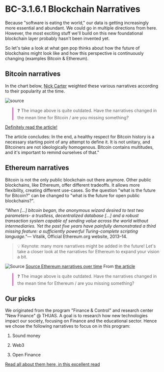 # BC-3.1.6.1 Blockchain Narratives 

Because "software is eating the world," our data is getting increasingly more essential and abundant. We could go in multiple directions from here. However, the most exciting stuff we'll build on this new foundational blockchain layer probably hasn't been invented yet. 

So let's take a look at what gen pop thinks about how the future of blockchains might look like and how this perspective is continuously changing (examples Bitcoin & Ethereum). 


## Bitcoin narratives
In the chart below, [Nick Carter]( https://medium.com/@nic__carter/visions-of-bitcoin-4b7b7cbcd24c) weighted these various narratives according to their popularity at the time.

![source]( https://miro.medium.com/max/2000/1*QL4Q8voNWowjMhhL4s9RCg.png) 

<blockquote style="border-color: #ff0bac">❓ The image above is quite outdated. Have the narratives changed in the mean time for Bitcoin / are you missing something? </blockquote>

[Definitely read the article!](https://medium.com/@nic__carter/visions-of-bitcoin-4b7b7cbcd24c)

The article concludes: In the end, a healthy respect for Bitcoin history is a necessary starting point of any attempt to define it. It is not unitary, and Bitcoiners are not ideologically homogenous. Bitcoin contains multitudes, and it's important to remind ourselves of that." 


## Ethereum narratives

Bitcoin is not the only public blockchain out there anymore. Other public blockchains, like Ethereum, offer different tradeoffs. It allows more flexibility, creating different use-cases. So the question "what is the future for Bitcoin?" can be changed to "what is the future for open public blockchains?". 

*"When […] bitcoin began, the anonymous wizard desired to test two parameters- a trustless, decentralized database […] and a robust transaction system capable of sending value across the world without intermediaries. Yet the past five years have painfully demonstrated a third missing feature: a sufficiently powerful Turing-complete scripting language."*— Vitalik, Official Ethereum.org website, 2013–14. 

>💡 Keynote: many more narratives might be added in the future! Let's take a closer look at the narratives for Ethereum to expand your vision a bit. 

![Source]( https://miro.medium.com/max/5120/1*ZpdeufZXonF4IXP3NI9ssg.png) 
[Source Ethereum narratives over time]( https://tokeneconomy.co/visions-of-ether-590858bf848e)
From [the article]( https://tokeneconomy.co/visions-of-ether-590858bf848e) 

<blockquote style="border-color: #ff0bac">❓ The image above is quite outdated. Have the narratives changed in the mean time for Ethereum / are you missing something?  </blockquote>

## Our picks

We originated from the program "Finance & Control" and research center "New Finance" @ THUAS. A goal is to research how new technologies impact our society, focusing on Finance and the educational sector. Hence we chose the following narratives to focus on in this program: 


1. Sound money

2. Web3 

3. Open Finance


[Read all about them here, in this excellent read]( https://jonchoi.com/cryptoideamaze/?source=post_page---------------------------)



